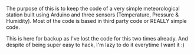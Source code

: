 The purpose of this is to keep the code of a very simple meteorological station
built using Arduino and three sensors (Temperature, Pressure & Humidity).
Most of the code is based in third party code or REALLY simple code.

This is here for backup as I've lost the code for this two times already. And
despite of being super easy to hack, I'm lazy to do it everytime I want it :)
